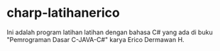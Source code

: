# charp-latihanerico
Ini adalah program latihan latihan dengan bahasa C# yang ada di buku "Pemrograman Dasar C-JAVA-C#" karya Erico Dermawan H.
